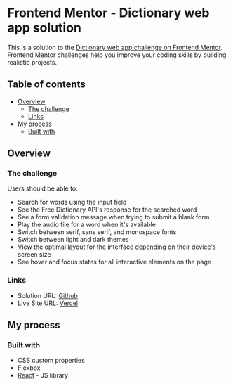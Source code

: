 # Frontend Mentor - Dictionary web app solution

This is a solution to the [Dictionary web app challenge on Frontend Mentor](https://www.frontendmentor.io/challenges/dictionary-web-app-h5wwnyuKFL). Frontend Mentor challenges help you improve your coding skills by building realistic projects.

## Table of contents

- [Overview](#overview)
  - [The challenge](#the-challenge)
  - [Links](#links)
- [My process](#my-process)
  - [Built with](#built-with)

## Overview

### The challenge

Users should be able to:

- Search for words using the input field
- See the Free Dictionary API's response for the searched word
- See a form validation message when trying to submit a blank form
- Play the audio file for a word when it's available
- Switch between serif, sans serif, and monospace fonts
- Switch between light and dark themes
- View the optimal layout for the interface depending on their device's screen size
- See hover and focus states for all interactive elements on the page

### Links

- Solution URL: [Github](https://github.com/harsha-rvh/dictionary-web-app)
- Live Site URL: [Vercel](https://dictionary-web-app-chi-bice.vercel.app/)

## My process

### Built with

- CSS custom properties
- Flexbox
- [React](https://reactjs.org/) - JS library
